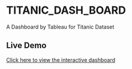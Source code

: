 # TITANIC_DASH_BOARD
 A Dashboard by Tableau for Titanic Dataset 

## Live Demo
[Click here to view the interactive dashboard](https://public.tableau.com/app/profile/vasdundhra.m/viz/Titanic_17546404266090/THETITANIC?publish=yes)

